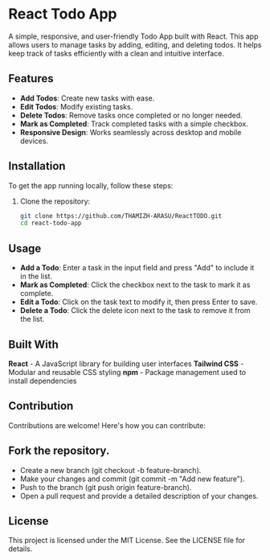 # React Todo App

A simple, responsive, and user-friendly Todo App built with React. This app allows users to manage tasks by adding, editing, and deleting todos. It helps keep track of tasks efficiently with a clean and intuitive interface.

## Features
- **Add Todos**: Create new tasks with ease.
- **Edit Todos**: Modify existing tasks.
- **Delete Todos**: Remove tasks once completed or no longer needed.
- **Mark as Completed**: Track completed tasks with a simple checkbox.
- **Responsive Design**: Works seamlessly across desktop and mobile devices.

## Installation

To get the app running locally, follow these steps:

1. Clone the repository:

   ```bash
   git clone https://github.com/THAMIZH-ARASU/ReactTODO.git
   cd react-todo-app

## Usage
- **Add a Todo**: Enter a task in the input field and press "Add" to include it in the list.
- **Mark as Completed**: Click the checkbox next to the task to mark it as complete.
- **Edit a Todo**: Click on the task text to modify it, then press Enter to save.
- **Delete a Todo**: Click the delete icon next to the task to remove it from the list.

## Built With
**React** - A JavaScript library for building user interfaces
**Tailwind CSS** - Modular and reusable CSS styling
**npm** - Package management used to install dependencies

## Contribution
Contributions are welcome! Here's how you can contribute:

## Fork the repository.
- Create a new branch (git checkout -b feature-branch).
- Make your changes and commit (git commit -m "Add new feature").
- Push to the branch (git push origin feature-branch).
- Open a pull request and provide a detailed description of your changes.

## License
This project is licensed under the MIT License. See the LICENSE file for details.
